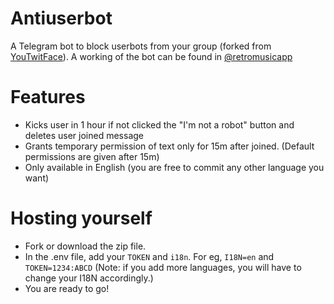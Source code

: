 # Antiuserbot

A Telegram bot to block userbots from your group (forked from [YouTwitFace](https://github.com/AndrewLaneX/AntiUserbotBot)).
A working of the bot can be found in [@retromusicapp](https://t.me/retromusicapp)

# Features

  - Kicks user in 1 hour if not clicked the "I'm not a robot" button and deletes user joined message
  - Grants temporary permission of text only for 15m after joined. (Default permissions are given after 15m)
  - Only available in English (you are free to commit any other language you want)


# Hosting yourself
- Fork or download the zip file.
- In the .env file, add your `TOKEN` and `i18n`.  For eg, `I18N=en` and
`TOKEN=1234:ABCD` (Note: if you add more languages, you will have to change your I18N accordingly.)
- You are ready to go!
